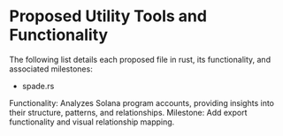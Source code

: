 # Proposed Utility Tools and Functionality
The following list details each proposed file in rust, its functionality, and associated milestones:

- spade.rs

Functionality: Analyzes Solana program accounts, providing insights into their structure, patterns, and relationships.
Milestone: Add export functionality and visual relationship mapping.
